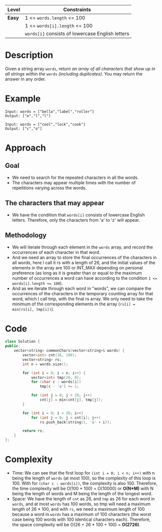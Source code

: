 |Level|Constraints|
|------|----------|
|**Easy**|1 <= `words.length` <= 100|
||1 <= `words[i].length` <= 100|
||`words[i]` consists of lowercase English letters|

# Description
Given a string array `words`, return *an array of all characters that show up in all strings within the* `words` *(including duplicates)*. You may return the answer in any order.

# Example
```
Input: words = ["bella","label","roller"]
Output: ["e","l","l"]
```
```
Input: words = ["cool","lock","cook"]
Output: ["c","o"]
```

# Approach
## Goal
- We need to search for the repeated characters in all the words.
- The characters may appear multiple times with the number of repetitions varying across the words.

## The characters that may appear
- We have the condition that `words[i]` consists of lowercase English letters. Therefore, only the characters from 'a' to 'z' will appear.

## Methodology
- We will iterate through each element in the `words` array, and record the occurrences of each character in that word.
- And we need an array to store the final occurrences of the characters in all words, here I call it rs with a length of 26, and the initial values of the elements in the array are 100 or INT_MAX depending on personal preference (as long as it is greater than or equal to the maximum number of occurrences a word can have according to the condition `1 <= words[i].length <= 100`).
- And as we iterate through each word in "words", we can compare the occurrences of the characters in the temporary counting array for that word, which I call tmp, with the final rs array. We only need to take the minimum of the corresponding elements in the array (`rs[i] = min(rs[i], tmp[i])`).

# Code
```C++
class Solution {
public:
    vector<string> commonChars(vector<string>& words) {
        vector<int> cnt(26, 100);
        vector<string> rs;
        int n = words.size();

        for (int i = 0; i < n; i++) {
            vector<int> tmp(26, 0);
            for (char c : words[i])
                tmp[c - 'a'] += 1;

            for (int j = 0; j < 26; j++)
                cnt[j] = min(cnt[j], tmp[j]);
        }

        for (int i = 0; i < 26; i++)
            for (int j = 0; j < cnt[i]; j++)
                rs.push_back(string(1, 'a' + i));

        return rs;
    }
};
```

# Complexity
- Time: We can see that the first loop for `(int i = 0; i < n; i++)` with n being the length of `words` (at most 100), so the complexity of this loop is 100. With for `(char c : words[i])`, the complexity is also 100. Therefore, the time complexity will be O(100 * 100) = O(10000) or **O(N*M)** with N being the length of words and M being the length of the longest word.
- Space: We have the length of `cnt` as 26, and `tmp` as 26 for each word in `words`, and at most `words` has 100 words, so tmp will need a maximum length of 26 * 100, and with `rs`, we need a maximum length of 100 because a word in `words` has a maximum of 100 characters (the worst case being 100 words with 100 identical characters each). Therefore, the space complexity will be O(26 + 26 * 100 + 100) = **O(2726)**.